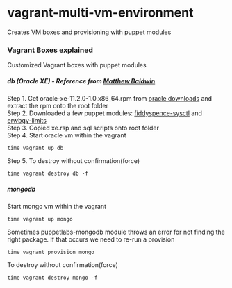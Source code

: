 # vagrant-multi-vm-environment
Creates VM boxes and provisioning with puppet modules

### Vagrant Boxes explained

Customized Vagrant boxes with puppet modules
##### db (Oracle XE) - Reference from [Matthew Baldwin](https://github.com/matthewbaldwin/vagrant-xe11g)<br>

Step 1. Get oracle-xe-11.2.0-1.0.x86_64.rpm from [oracle downloads](http://www.oracle.com/technetwork/database/database-technologies/express-edition/downloads/index.html) and extract the rpm onto the root folder<br>
Step 2. Downloaded a few puppet modules: [fiddyspence-sysctl](https://forge.puppet.com/fiddyspence/sysctl) and [erwbgy-limits](https://forge.puppet.com/erwbgy/limits) <br>
Step 3. Copied xe.rsp and sql scripts onto root folder <br>
Step 4. Start oracle vm within the vagrant<br>
````code
time vagrant up db
````
Step 5. To destroy without confirmation(force) <br>
````code
time vagrant destroy db -f
````
##### mongodb <br>

Start mongo vm within the vagrant<br>
````code
time vagrant up mongo
````
Sometimes puppetlabs-mongodb module throws an error for not finding the right package. If that occurs we need to re-run a provision <br>
````code
time vagrant provision mongo
````
To destroy without confirmation(force) <br>
````code
time vagrant destroy mongo -f
````

